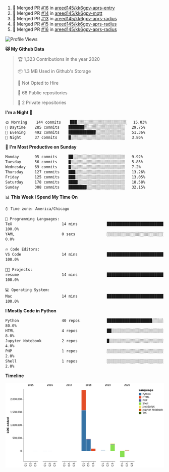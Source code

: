 <!--START_SECTION:activity-->
1. 🎉 Merged PR [#16](https://github.com//areed145/kk6gpv-aprs-entry/pull/16) in [areed145/kk6gpv-aprs-entry](https://github.com//areed145/kk6gpv-aprs-entry)
2. 🎉 Merged PR [#14](https://github.com//areed145/kk6gpv-mqtt/pull/14) in [areed145/kk6gpv-mqtt](https://github.com//areed145/kk6gpv-mqtt)
3. 🎉 Merged PR [#13](https://github.com//areed145/kk6gpv-aprs-radius/pull/13) in [areed145/kk6gpv-aprs-radius](https://github.com//areed145/kk6gpv-aprs-radius)
4. 🎉 Merged PR [#15](https://github.com//areed145/kk6gpv-aprs-radius/pull/15) in [areed145/kk6gpv-aprs-radius](https://github.com//areed145/kk6gpv-aprs-radius)
5. 🎉 Merged PR [#16](https://github.com//areed145/kk6gpv-aprs-radius/pull/16) in [areed145/kk6gpv-aprs-radius](https://github.com//areed145/kk6gpv-aprs-radius)
<!--END_SECTION:activity-->

<!--START_SECTION:readme-info-->
<!--END_SECTION:readme-info-->

<!--START_SECTION:waka-->
![Profile Views](http://img.shields.io/badge/Profile%20Views-111-blue)

**🐱 My Github Data** 

> 🏆 1,323 Contributions in the year 2020
 > 
> 📦 1.3 MB Used in Github's Storage 
 > 
> 🚫 Not Opted to Hire
 > 
> 📜 68 Public repositories
 > 
> 🔑 2 Private repositories 

**I'm a Night 🦉** 

```text
🌞 Morning    144 commits    ███░░░░░░░░░░░░░░░░░░░░░░   15.03% 
🌆 Daytime    285 commits    ███████░░░░░░░░░░░░░░░░░░   29.75% 
🌃 Evening    492 commits    ████████████░░░░░░░░░░░░░   51.36% 
🌙 Night      37 commits     █░░░░░░░░░░░░░░░░░░░░░░░░   3.86%

```
📅 **I'm Most Productive on Sunday** 

```text
Monday       95 commits     ██░░░░░░░░░░░░░░░░░░░░░░░   9.92% 
Tuesday      56 commits     █░░░░░░░░░░░░░░░░░░░░░░░░   5.85% 
Wednesday    69 commits     █░░░░░░░░░░░░░░░░░░░░░░░░   7.2% 
Thursday     127 commits    ███░░░░░░░░░░░░░░░░░░░░░░   13.26% 
Friday       125 commits    ███░░░░░░░░░░░░░░░░░░░░░░   13.05% 
Saturday     178 commits    ████░░░░░░░░░░░░░░░░░░░░░   18.58% 
Sunday       308 commits    ████████░░░░░░░░░░░░░░░░░   32.15%

```


📊 **This Week I Spend My Time On** 

```text
⌚︎ Time zone: America/Chicago

💬 Programming Languages: 
TeX                      14 mins             █████████████████████████   100.0% 
YAML                     0 secs              ░░░░░░░░░░░░░░░░░░░░░░░░░   0.0%

🔥 Code Editors: 
VS Code                  14 mins             █████████████████████████   100.0%

🐱‍💻 Projects: 
resume                   14 mins             █████████████████████████   100.0%

💻 Operating System: 
Mac                      14 mins             █████████████████████████   100.0%

```

**I Mostly Code in Python** 

```text
Python                   40 repos            ████████████████████░░░░░   80.0% 
HTML                     4 repos             ██░░░░░░░░░░░░░░░░░░░░░░░   8.0% 
Jupyter Notebook         2 repos             █░░░░░░░░░░░░░░░░░░░░░░░░   4.0% 
PHP                      1 repos             ░░░░░░░░░░░░░░░░░░░░░░░░░   2.0% 
Shell                    1 repos             ░░░░░░░░░░░░░░░░░░░░░░░░░   2.0%

```


**Timeline**

![Chart not found](https://github.com/areed145/areed145/blob/master/charts/bar_graph.png) 


<!--END_SECTION:waka-->
